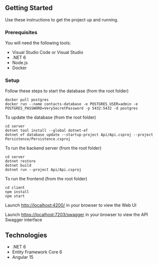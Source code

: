 ## Getting Started
Use these instructions to get the project up and running.

### Prerequisites
You will need the following tools:

* Visual Studio Code or Visual Studio 
* .NET 6
* Node.js
* Docker

### Setup
Follow these steps to start the database (from the root folder)
```
docker pull postgres
docker run --name contacts-database -e POSTGRES_USER=admin -e POSTGRES_PASSWORD=VerySecretPassword -p 5432:5432 -d postgres
```

To update the database (from the root folder)
```
cd server
dotnet tool install --global dotnet-ef
dotnet ef database update --startup-project Api/Api.csproj --project Persistence/Persistence.csproj
```

To run the backend server (from the root folder)
```
cd server
dotnet restore
dotnet build
dotnet run --project Api/Api.csproj
```

To run the frontend (from the root folder)
```
cd client
npm install
npm start
```

Launch [http://localhost:4200/](http://localhost:4200/) in your browser to view the Web UI

Launch [https://localhost:7203/swagger](https://localhost:7203/swagger) in your browser to view the API Swagger interface

## Technologies
* .NET 6
* Entity Framework Core 6
* Angular 15